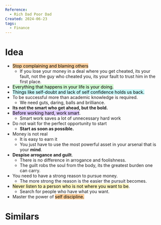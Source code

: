 ```yaml
---
Reference:
  - Rich Dad Poor Dad
Created: 2024-06-23
tags:
  - Finance
---
```

# Idea

- <mark style="background: #FFB86CA6;">Stop complaining and blaming others</mark>
	- If you lose your money in a deal where you get cheated, its your fault, not the guy who cheated you, its your fault to trust him in the first place.
- <mark style="background: #BBFABBA6;">Everything that happens in your life is your doing.</mark>
- <mark style="background: #ABF7F7A6;">Things like self-doubt and lack of self confidence holds us back.</mark>
- To be successful more than academic knowledge is required. 
	- We need guts, daring, balls and brilliance.
- **Its not the smart who get ahead, but the bold.**
- <mark style="background: #D2B3FFA6;">Before working hard, work smart</mark>. 
	- Smart work saves a lot of unnecessary hard work
- Do not wait for the perfect opportunity to start
	- **Start as soon as possible.**
- Money is not real
	- It is easy to earn it
	- You just have to use the most powerful asset in your arsenal that is your **mind**.
- **Despise arrogance and guilt**. 
	- There is no difference in arrogance and foolishness. 
	- The guilt robs the soul from the body, its the greatest burden one can carry.
- You need to have a strong reason to pursue money. 
	- The more strong the reason is the easier the pursuit becomes.
- <mark style="background: #FFF3A3A6;">Never listen to a person who is not where you want to be</mark>. 
	- Search for people who have what you want.
- Master the power of <mark style="background: #FFB86CA6;">self discipline.</mark>
# Similars

